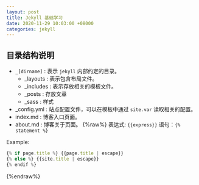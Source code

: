 ```yaml
---
layout: post
title: Jekyll 基础学习
date: 2020-11-29 10:03:00 +08000
categories: jekyll
---
```



## 目录结构说明

* `_[dirname]` : 表示 `jekyll` 内部约定的目录。
    * _layouts : 表示包含布局文件。
    * _includes : 表示存放相关的模板文件。
    * _posts : 存放文章
    * _sass : 样式
* _config.yml : 站点配置文件，可以在模板中通过 `site.var` 读取相关的配置。
* index.md : 博客入口页面。
* about.md : 博客关于页面。 
{%raw%}
表达式: `{{express}}`
语句：`{% statement %}` 

Example:

```javascript
{% if page.title %} {{page.title | escape}}
{% else %} {{site.title | escape}}
{% endif %}
```

{%endraw%}